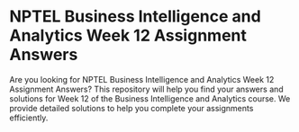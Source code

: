 # NPTEL Business Intelligence and Analytics Week 12 Assignment Answers

Are you looking for NPTEL Business Intelligence and Analytics Week 12 Assignment Answers? This repository will help you find your answers and solutions for Week 12 of the Business Intelligence and Analytics course. We provide detailed solutions to help you complete your assignments efficiently.